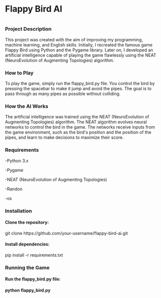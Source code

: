 <h1>Flappy Bird AI<h1>

<h3>Project Description</h3>
<p>This project was created with the aim of improving my programming, machine learning, and English skills. Initially, I recreated the famous game Flappy Bird using Python and the Pygame library. Later on, I developed an artificial intelligence capable of playing the game flawlessly using the NEAT (NeuroEvolution of Augmenting Topologies) algorithm.</p>

<h3>How to Play</h3>
To play the game, simply run the flappy_bird.py file. You control the bird by pressing the spacebar to make it jump and avoid the pipes. The goal is to pass through as many pipes as possible without colliding.

<h3>How the AI Works</h3>
The artificial intelligence was trained using the NEAT (NeuroEvolution of Augmenting Topologies) algorithm. The NEAT algorithm evolves neural networks to control the bird in the game. The networks receive inputs from the game environment, such as the bird's position and the position of the pipes, and learn to make decisions to maximize their score.

<h3>Requirements</h3>
-Python 3.x

-Pygame

-NEAT (NeuroEvolution of Augmenting Topologies)

-Randon
  
-os
  
<h3>Installation</h3>
<h4>Clone the repository:</h4>
git clone https://github.com/your-username/flappy-bird-ai.git

<h4>Install dependencies:</h4>
pip install -r requirements.txt

<h3>Running the Game</h3>
<h4>Run the flappy_bird.py file:<h4>
python flappy_bird.py
